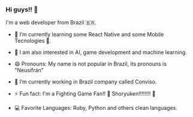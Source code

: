 ### Hi guys!! 👋

I'm a web developer from Brazil 🇧🇷.


- 🌱 I’m currently learning some React Native and some Mobile Tecnologies 📱.

- 📖 I am also interested in AI, game development and machine learning.

- 😄 Pronouns: My name is not popular in Brazil, its pronouns is "Neusifrán"

- 🔭 I’m currently working in Brazil company called Conviso.

- ⚡ Fun fact: I'm a Fighting Game Fan!! 👊 Shoryuken!!!!!!!! 👊 

- 💻 Favorite Languages: Ruby, Python and others clean languages.
